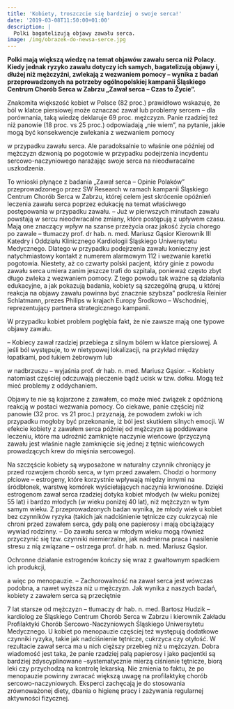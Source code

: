 ```yaml
---
title: 'Kobiety, troszczcie się bardziej o swoje serca!'
date: '2019-03-08T11:50:00+01:00'
description: |
  Polki bagatelizują objawy zawału serca.
image: /img/obrazek-do-newsa-serce.jpg
---
```

**Polki mają większą wiedzę na temat objawów zawału serca niż Polacy. Kiedy jednak ryzyko zawału dotyczy ich samych, bagatelizują objawy i, dłużej niż mężczyźni, zwlekają z wezwaniem pomocy – wynika z badań przeprowadzonych na potrzeby ogólnopolskiej kampanii Śląskiego Centrum Chorób Serca w Zabrzu „Zawał serca – Czas to Życie”.**

Znakomita większość kobiet w Polsce (82 proc.) prawidłowo wskazuje, że ból w klatce piersiowej może oznaczać zawał lub problemy sercem – dla porównania, taką wiedzę deklaruje 69 proc. mężczyzn. Panie rzadziej też niż panowie (18 proc. vs 25 proc.) odpowiadają „nie wiem”, na pytanie, jakie mogą być konsekwencje zwlekania z wezwaniem pomocy 

w przypadku zawału serca. Ale paradoksalnie to właśnie one później od mężczyzn dzwonią po pogotowie w przypadku podejrzenia incydentu sercowo-naczyniowego narażając swoje serca na nieodwracalne uszkodzenia.

To wnioski płynące z badania „Zawał serca – Opinie Polaków” przeprowadzonego przez SW Research w ramach kampanii Śląskiego Centrum Chorób Serca w Zabrzu, której celem jest skrócenie opóźnień leczenia zawału serca poprzez edukację na temat właściwego postępowania w przypadku zawału. – Już w pierwszych minutach zawału powstają w sercu nieodwracalne zmiany, które postępują z upływem czasu. Mają one znaczący wpływ na szanse przeżycia oraz jakość życia chorego po zawale – tłumaczy prof. dr hab. n. med. Mariusz Gąsior Kierownik III Katedry i Oddziału Klinicznego Kardiologii Śląskiego Uniwersytetu Medycznego. Dlatego w przypadku podejrzenia zawału konieczny jest natychmiastowy kontakt z numerem alarmowym 112 i wezwanie karetki pogotowia. Niestety, aż co czwarty polski pacjent, który ginie z powodu zawału serca umiera zanim jeszcze trafi do szpitala, ponieważ często zbyt długo zwleka z wezwaniem pomocy. Z tego powodu tak ważne są działania edukacyjne, a jak pokazują badania, kobiety są szczególną grupą, u której reakcja na objawy zawału powinna być znacznie szybsza” podkreśla Reinier Schlatmann, prezes Philips w krajach Europy Środkowo – Wschodniej, reprezentujący partnera strategicznego kampanii.

W przypadku kobiet problem pogłębia fakt, że nie zawsze mają one typowe objawy zawału. 

– Kobiecy zawał rzadziej przebiega z silnym bólem w klatce piersiowej. A jeśli ból występuje, to w nietypowej lokalizacji, na przykład między łopatkami, pod łukiem żebrowym lub 

w nadbrzuszu – wyjaśnia prof. dr hab. n. med. Mariusz Gąsior. – Kobiety natomiast częściej odczuwają pieczenie bądź ucisk w tzw. dołku. Mogą też mieć problemy z oddychaniem. 

Objawy te nie są kojarzone z zawałem, co może mieć związek z opóźnioną reakcją w postaci wezwania pomocy. Co ciekawe, panie częściej niż panowie (32 proc. vs 21 proc.) przyznają, że powodem zwłoki w ich przypadku mogłoby być przekonanie, iż ból jest skutkiem silnych emocji. W efekcie kobiety z zawałem serca później od mężczyzn są poddawane leczeniu, które ma udrożnić zamknięte naczynie wieńcowe (przyczyną zawału jest właśnie nagłe zamknięcie się jednej z tętnic wieńcowych prowadzących krew do mięśnia sercowego).

Na szczęście kobiety są wyposażone w naturalny czynnik chroniący je przed rozwojem chorób serca, w tym przed zawałem. Chodzi o hormony płciowe – estrogeny, które korzystnie wpływają między innymi na śródbłonek, warstwę komórek wyściełających naczynia krwionośne. Dzięki estrogenom zawał serca rzadziej dotyka kobiet młodych (w wieku poniżej 55 lat) i bardzo młodych (w wieku poniżej 40 lat), niż mężczyzn w tym samym wieku. Z przeprowadzonych badan wynika, że młody wiek u kobiet bez czynników ryzyka (takich jak nadciśnienie tętnicze czy cukrzyca) nie chroni przed zawałem serca, gdy palą one papierosy i mają obciążający wywiad rodzinny. – Do zawału serca w młodym wieku mogą również przyczynić się tzw. czynniki niemierzalne, jak nadmierna praca i nasilenie stresu z nią związane – ostrzega prof. dr hab. n. med. Mariusz Gąsior. 

Ochronne działanie estrogenów kończy się wraz z gwałtownym spadkiem ich produkcji, 

a więc po menopauzie. – Zachorowalność na zawał serca jest wówczas podobna, a nawet wyższa niż u mężczyzn. Jak wynika z naszych badań, kobiety z zawałem serca są przeciętnie 

7 lat starsze od mężczyzn – tłumaczy dr hab. n. med. Bartosz Hudzik – kardiolog ze Śląskiego Centrum Chorób Serca w Zabrzu i kierownik Zakładu Profilaktyki Chorób Sercowo-Naczyniowych Śląskiego Uniwersytetu Medycznego. U kobiet po menopauzie częściej też występują dodatkowe czynniki ryzyka, takie jak nadciśnienie tętnicze, cukrzyca czy otyłość. W rezultacie zawał serca ma u nich cięższy przebieg niż u mężczyzn. Dobra wiadomość jest taka, że panie rzadziej palą papierosy i jako pacjentki są bardziej zdyscyplinowane –systematycznie mierzą ciśnienie tętnicze, biorą leki czy przychodzą na kontrolę lekarską. Nie zmienia to faktu, że po menopauzie powinny zwracać większą uwagę na profilaktykę chorób sercowo-naczyniowych. Eksperci zachęcają je do stosowania zrównoważonej diety, dbania o higienę pracy i zażywania regularnej aktywności fizycznej.
